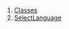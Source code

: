 

1. [Classes](file-___home_harshil_Desktop_open-source_palisadoes_talawa_lib_views_pre_auth_screens_select_language/#classes)
2. [SelectLanguage](file-___home_harshil_Desktop_open-source_palisadoes_talawa_lib_views_pre_auth_screens_select_language/SelectLanguage-class.html)

